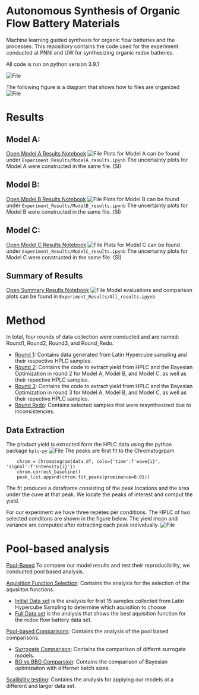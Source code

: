 # Autonomous Synthesis of Organic Flow Battery Materials
Machine learning guided synthesis for organic flow batteries and the processes.
This repositiory contains the code used for the experiment conducted at PNNl and UW for synthesizing organic redox batteries.

All code is run on python version 3.9.1


![File](figures/Figure1_OfficialStage.png)

The following figure is a diagram that shows how to files are organized
![File](figures/file_structure.png)

# Results 
## Model A:
[Open Model A Results Notebook](Experiment_Results/ModelA_results.ipynb)
![File](figures/ModelA.png)
Plots for Model A can be found under ```Experiment_Results/ModelA_results.ipynb```
The uncertainty plots for Model A were constructed in the same file. (SI)

## Model B:
[Open Model B Results Notebook](Experiment_Results/ModelB_results.ipynb)
![File](figures/ModelB.png)
Plots for Model B can be found under ```Experiment_Results/ModelB_results.ipynb```
The uncertainty plots for Model B were constructed in the same file. (SI)

## Model C: 
[Open Model C Results Notebook](Experiment_Results/ModelC_results.ipynb)
![File](figures/ModelC.png)
Plots for Model C can be found under ```Experiment_Results/ModelC_results.ipynb```
The uncertainty plots for Model C were constructed in the same file. (SI)

## Summary of Results
[Open Summary Results Notebook](Experiment_Results/All_results.ipynb)
![File](figures/ResultsSummary.png)
Model evaluations and comparison plots can be found in ```Experiment_Results/All_results.ipynb```

# Method
In total, four rounds of data collection were conducted and are named: Round1, Round2, Round3, and Round_Redo. 
- [Round 1](Experiment_Round1): Contains data generated from Latin Hypercube sampling and their respective HPLC samples. 
- [Round 2](Experiment_Round2): Contains the code to extract yield from HPLC and the Bayesian Optimization in round 2 for Model A, Model B, and Model C, as well as their repective HPLC samples. 
- [Round 3](Experiment_Round3): Contains the code to extract yield from HPLC and the Bayesian Optimization in round 3 for Model A, Model B, and Model C, as well as their repective HPLC samples. 
- [Round Redo](Experiment_Round_Redo): Contains selected samples that were resynthesized due to inconsistencies.

## Data Extraction
The product yield is extracted form the HPLC data using the python package ```hplc-py``` 
![File](figures/HPLC.png)
The peaks are first fit to the Chromatogrpam
```
    chrom = Chromatogram(data_df, cols={'time':f'wave{i}', 'signal':f'intensity{i}'})
    chrom.correct_baseline()
    peak_list.append(chrom.fit_peaks(prominence=0.01))
```
The fit produces a dataframe consisting of the peak locations and the area under the cuve at that peak. We locate the peaks of interest and comput the yield.

For our experiment we have three repetes per conditions. The HPLC of two selected conditons are shown in the figure below. The yield mean and variance are computed after extracting each peak individually.
![File](figures/SupFit_repetes.png)

# Pool-based analysis 
[Pool-Based](PoolBased)
To compare our model results and test their reproducibility, we conducted pool based analysis. 

[Aquisition Function Selection](PoolBased/AcquisitionFunctions): Contains the analysis for the selection of the aqusiiton functions. 
- [Initial Data set](PoolBased/AcquisitionFunctions/pool_aqu_comparison.ipynb) is the analysis for frist 15 samples collected from Latin Hypercube Sampling to determine which aquisition to choose
- [Full Data set](PoolBased/AcquisitionFunctions/pool_aqu_comparison_fulldata.ipynb) is the analysis that shows the best aquisition function for the redox flow battery data set.

[Pool-based Comparisons](PoolBased/ComparisonTesting): Contains the analysis of the pool based comparisons.
- [Surrogate Comparison](PoolBased/ComparisonTesting/surrogate_comparison.ipynb): Contains the comparison of differnt surrogate models.
- [BO vs BBO Comparsion](PoolBased/ComparisonTesting/BOvsBBOvsRandom.ipynb): Contains the comparison of Bayesian optimizaiton with differnet batch sizes.


[Scalibility testing](PoolBased/ScalabilityTesting/README.md): Contains the analysis for applying our models ot a different and larger data set.